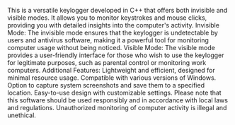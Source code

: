 This is a versatile keylogger developed in C++ that offers both invisible and visible modes. It allows you to monitor keystrokes and mouse clicks, providing you with detailed insights into the computer's activity.  Invisible Mode: The invisible mode ensures that the keylogger is undetectable by users and antivirus software, making it a powerful tool for monitoring computer usage without being noticed.  Visible Mode: The visible mode provides a user-friendly interface for those who wish to use the keylogger for legitimate purposes, such as parental control or monitoring work computers.  Additional Features:  Lightweight and efficient, designed for minimal resource usage. Compatible with various versions of Windows. Option to capture system screenshots and save them to a specified location. Easy-to-use design with customizable settings. Please note that this software should be used responsibly and in accordance with local laws and regulations. Unauthorized monitoring of computer activity is illegal and unethical.
